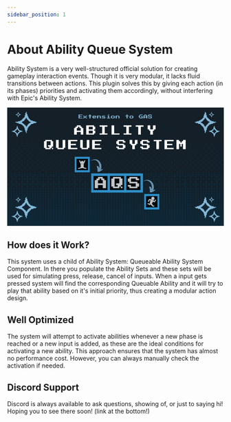 ```yaml
---
sidebar_position: 1
---
```


# About Ability Queue System
Ability System is a very well-structured official solution for creating gameplay interaction events. Though it is very modular, it lacks fluid transitions between actions. This plugin solves this by giving each action (in its phases) priorities and activating them accordingly, without interfering with Epic's Ability System.

![DecideMontageImage](./img/T_AbilityQueuesSystemFeatured.png) 

## How does it Work?
This system uses a child of Ability System: Queueable Ability System Component. In there you populate the Ability Sets and these sets will be used for simulating press, release, cancel of inputs. When a input gets pressed system will find the corresponding Queuable Ability  and it will try to play that ability based on it's initial priority, thus creating a modular action design.

## Well Optimized
The system will attempt to activate abilities whenever a new phase is reached or a new input is added, as these are the ideal conditions for activating a new ability. This approach ensures that the system has almost no performance cost. However, you can always manually check the activation if needed.

## Discord Support
Discord is always available to ask questions, showing of, or just to saying hi! Hoping you to see there soon! (link at the bottom!)
